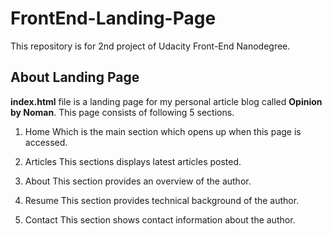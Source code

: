 # FrontEnd-Landing-Page
This repository is for 2nd project of Udacity Front-End Nanodegree.

## About Landing Page
**index.html** file is a landing page for my personal article blog called **Opinion by Noman**. This page consists of following 5 sections.

1. Home
Which is the main section which opens up when this page is accessed.

2. Articles
This sections displays latest articles posted.

3. About
This section provides an overview of the author.

4. Resume
This section provides technical background of the author.

5. Contact
This section shows contact information about the author.